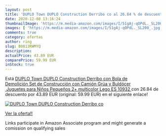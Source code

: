 ```yaml
---
layout: post
title: 'DUPLO Town DUPLO Construction Derribo co al 26.84 % de descuento'
date: 2020-12-08 13:16:24
thumbnailImage: 'https://m.media-amazon.com/images/I/51gAj-qOPdL._SL200_.jpg'
images: [ 'https://m.media-amazon.com/images/I/51gAj-qOPdL._SL200_.jpg' ]
comments: true
category: ofertas
author: ring
slug: B0813RWMYQ
description:
actualPrice: 43.89 EUR
comparePrice: 59.99 EUR
inStock: true
---
```


Está [DUPLO Town DUPLO Construction Derribo con Bola de Demolición Set de Construcción con Camión  Grúa y Buldócer  Juguetes para Niños Pequeños 2+  multicolor  Lego ES 10932 ](https://www.amazon.es/dp/B0813RWMYQ/?tag=tolees-21) con 26.84 de descuento por 43.89 EUR (original: 59.99 EUR) en el siguiente enlace!

[![DUPLO Town DUPLO Construction Derribo co](https://m.media-amazon.com/images/I/51gAj-qOPdL._SL200_.jpg)](https://www.amazon.es/dp/B0813RWMYQ/?tag=tolees-21)

[Ver la oferta!!](https://www.amazon.es/dp/B0813RWMYQ/?tag=tolees-21)

Links participate in Amazon Associate program and might generate a comission on qualifying sales


